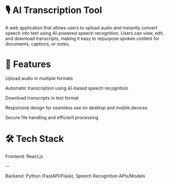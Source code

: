 # 🎙 AI Transcription Tool

A web application that allows users to upload audio and instantly convert speech into text using AI-powered speech recognition. Users can view, edit, and download transcripts, making it easy to repurpose spoken content for documents, captions, or notes.

# 🚀 Features

Upload audio in multiple formats

Automatic transcription using AI-based speech recognition

Download transcripts in text format

Responsive design for seamless use on desktop and mobile devices

Secure file handling and efficient processing

# 🛠 Tech Stack

Frontend: React.js

--

Backend: Python (FastAPI/Flask), Speech Recognition APIs/Models
